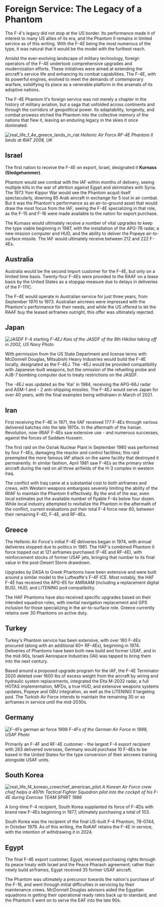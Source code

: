 # Foreign Service: The Legacy of a Phantom

The F-4's legacy did not stop at the US border. Its performance made it of
interest to many US allies of its era, and the Phantom II remains in limited
service as of this writing. With the F-4E being the most numerous of the type,
it was natural that it would be the model with the furthest reach.

Amidst the ever-evolving landscape of military technology, foreign operators of
the F-4E undertook comprehensive upgrades and modernization efforts. These
initiatives were aimed at extending the aircraft's service life and enhancing
its combat capabilities. The F-4E, with its powerful engines, evolved to meet
the demands of contemporary warfare, solidifying its place as a venerable
platform in the arsenals of its adoptive nations.

The F-4E Phantom II's foreign service was not merely a chapter in the history of
military aviation, but a saga that unfolded across continents and through the
corridors of geopolitical power. Its adaptability, longevity, and combat prowess
etched the Phantom into the collective memory of the nations that flew it,
leaving an enduring legacy in the skies it once dominated.

![real_life_f_4e_greece_lands_in_riat](../img/real_life_greek_phantom_lands_riat.jpg)
_Hellenic Air Force RF-4E Phantom II lands at RIAT 2008, UK_

## Israel

The first nation to receive the F-4E on export, Israel, designated it **Kurnass
(Sledgehammer)**.

Phantom would see combat with the IAF within months of delivery, seeing multiple
kills in the war of attrition against Egypt and skirmishes with Syria. The 1973
Yom Kippur War would see the Phantom acquit itself spectacularly, downing 85
Arab aircraft in exchange for 5 lost in air combat. But it was the Phantom's
performance as an air-to-ground asset that would draw the most focus from the
IAF, seeing the F-4E specializing in that role, as the F-15 and F-16 were made
available to the nation for export purchase.

The Kurnass would ultimately receive a number of vital upgrades to keep the type
viable beginning in 1987, with the installation of the APG-76 radar, a new
mission computer and HUD, and the ability to deliver the Popeye air-to-surface
missile. The IAF would ultimately receive between 212 and 222 F-4Es.

## Australia

Australia would be the second import customer for the F-4E, but only on a
limited time basis. Twenty-four F-4Es were provided to the RAAF on a lease basis
by the United States as a stopgap measure due to delays in deliveries of the
F-111C.

The F-4E would operate in Australian service for just three years, from
September 1970 to 1973. Australian aircrews were impressed with the Phantom's
performance for their needs, and while the US offered to let the RAAF buy the
leased airframes outright, this offer was ultimately rejected.

## Japan

![JASDF F-4 starting](../img/JASDF_F-4_Phantoms.jpg) _F-4EJ Kais of the JASDF of
the 8th Hikōtai taking off in 2002, US Navy Photo_

With permission from the US State Department and license terms with McDonnell
Douglas, Mitsubishi Heavy Industries would build the F-4E locally, designated as
the F-4EJ. The -4EJ would be provided compatibility with Japanese-built weapons,
but the omission of the refuelling probe and AJB-7 bombing computer due to
treaty restrictions on the JASDF.

The -4EJ was updated as the 'Kai' in 1984, receiving the APG-66J radar and ASM-1
and - 2 anti-shipping missiles. The F-4EJ would serve Japan for over 40 years,
with the final examples being withdrawn in March of 2021.

## Iran

First receiving the F-4E in 1971, the IIAF received 177 F-4Es through various
delivered batches into the late 1970s. In the aftermath of the Iranian
Revolution, now-IRIAF F-4Es saw extensive use - and numerous successes, against
the forces of Saddam Hussein.

The first raid on the Osirak Nuclear Plant in September 1980 was performed by
four F-4Es, damaging the reactor and control facilities; this raid preempted the
more famous IAF attack on the same facility that destroyed it permanently. In
similar fashion, April 1981 saw F-4Es as the primary strike aircraft during the
raid on all three airfields of the H-3 complex in western Iraq.

The conflict with Iraq came at a substantial cost to both airframes and crews,
with Western weapons embargoes severely limiting the ability of the IRIAF to
maintain the Phantom II effectively. By the end of the war, even local estimates
put the available number of flyable F-4s below four dozen. While local industry
attempted to revitalize the Phantom in the aftermath of the conflict, current
evaluations put their total F-4 force near 60, between their remaining F-4D,
F-4E, and RF-4Es.

## Greece

The Hellenic Air Force's initial F-4E deliveries began in 1974, with annual
deliveries stopped due to politics in 1981. The HAF's combined Phantom II force
topped out at 121 airframes purchased (F-4E and RF-4E), with reinforcement
stocks of former USAF jets, bringing that number to its final value in the
post-Desert Storm drawdown.

Upgrades by DASA to Greek Phantoms have been extensive and were built around a
similar model to the Luftwaffe's F-4F ICE. Most notably, the HAF F-4E has
received the APG-65 for AMRAAM (including a replacement digital BUS), HUD, and
LITENING pod compatibility.

The HAF Phantoms have also received specific upgrades based on their intended
squadron roles, with inertial navigation replacement and GPS inclusion for those
specializing in the air-to-surface role. Greece currently retains over 30
Phantoms on active duty.

## Turkey

Turkey's Phantom service has been extensive, with over 160 F-4Es procured (along
with an additional 60+ RF-4Es), beginning in 1974. Deliveries of Phantoms have
been both new build and former USAF, and in the mid-90s, Israeli Aerospace
Industries (IAI) was tapped to bring them into the next century.

Based around a proposed upgrade program for the IAF, the F-4E Terminator 2020
deleted over 1600 lbs of excess weight from the aircraft by wiring and hydraulic
system replacements, integrated the Elta M-2032 radar, a full HOTAS
implementation, MFDs, a true HUD, and extensive weapons systems updates, Popeye
and GBU integration, as well as the LITENING II targeting pod. The Turkish Air
Force intends to maintain the remaining 30 or so airframes in service until the
mid-2030s.

## Germany

![F-4Fs german air force 1998](../img/F-4Fs_JG74_1998.jpg) _F-4Fs of the German
Air Force in 1998, USAF Photo_

Primarily an F-4F and RF-4E customer - the largest F-4 export recipient with 263
delivered overseas, Germany would purchase 10 F-4Es to be based in the United
States for the type conversion of their aircrews training alongside USAF units.

## South Korea

![real_life_f4_korean_crewchief_american_pilot](../img/real_life_f4_korea_TEAM_SPIRIT_86.jpg)
_A Korean Air Force crew chief helps a 497th Tactical Fighter Squadron pilot
into the cockpit of his F-4E during Exercise TEAM SPIRIT 1986_

A long-time F-4 recipient, South Korea supplanted its force of F-4Ds with brand
new F-4Es beginning in 1977, ultimately purchasing a total of 103.

South Korea was the recipient of the final US-built F-4 Phantom, 78-0744, in
October 1979. As of this writing, the RoKAF retains the F-4E in service, with
the intention of withdrawing it in 2024.

## Egypt

The final F-4E export customer, Egypt, received purchasing rights through its
peace treaty with Israel and the Peace Pharaoh agreement; rather than newly
build airframes, Egypt received 35 former USAF aircraft.

The Phantom was ultimately a precursor towards the nation's purchase of the
F-16, and went through initial difficulties in servicing by their maintenance
crews. McDonnell Douglas advisors aided the Egyptian squadrons in getting their
operational ready rates back up to standard, and the Phantom II went on to serve
the EAF into the late 90s.
